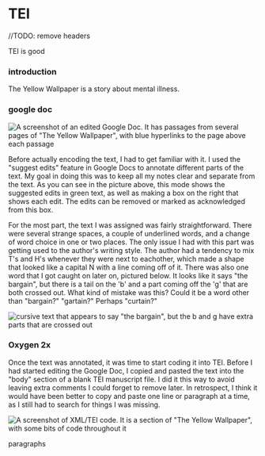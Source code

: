 # TEI

//TODO: remove headers

TEI is good

### introduction

The Yellow Wallpaper is a story about mental illness. 

### google doc


![A screenshot of an edited Google Doc. It has passages from several pages of "The Yellow Wallpaper", with blue hyperlinks to the page above each passage](https://rittr.github.io/DH-Blog-Rittr/images/tei-markup.png)

Before actually encoding the text, I had to get familiar with it. I used the "suggest edits" feature in Google Docs to annotate different parts of the text. My goal in doing this was to keep all my notes clear and separate from the text. As you can see in the picture above, this mode shows the suggested edits in green text, as well as making a box on the right that shows each edit. The edits can be removed or marked as acknowledged from this box.

For the most part, the text I was assigned was fairly straightforward. There were several strange spaces, a couple of underlined words, and a change of word choice in one or two places. The only issue I had with this part was getting used to the author's writing style. The author had a tendency to mix T's and H's whenever they were next to eachother, which made a shape that looked like a capital N with a line coming off of it. There was also one word that I got caught on later on, pictured below. It looks like it says "the bargain", but there is a tail on the 'b' and a part coming off the 'g' that are both crossed out. What kind of mistake was this? Could it be a word other than "bargain?" "gartain?" Perhaps "curtain?"

![cursive text that appears to say "the bargain", but the b and g have extra parts that are crossed out](https://rittr.github.io/DH-Blog-Rittr/images/mystery-text.png)

### Oxygen 2x

Once the text was annotated, it was time to start coding it into TEI. Before I had started editing the Google Doc, I copied and pasted the text into the "body" section of a blank TEI manuscript file. I did it this way to avoid leaving extra comments I could forget to remove later. In retrospect, I think it would have been better to copy and paste one line or paragraph at a time, as I still had to search for things I was missing.

![A screenshot of XML/TEI code. It is a section of "The Yellow Wallpaper", with some bits of code throughout it](https://rittr.github.io/DH-Blog-Rittr/images/tei-code.png)

paragraphs
